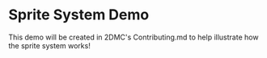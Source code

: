 # Sprite System Demo

This demo will be created in 2DMC's Contributing.md to help illustrate how the sprite system works!